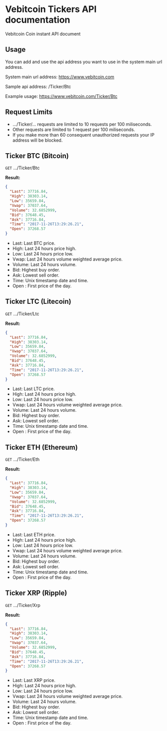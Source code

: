 # Vebitcoin Tickers API documentation

Vebitcoin Coin instant API document

## Usage

You can add and use the api address you want to use in the system main url address.

System main url address: https://www.vebitcoin.com

Sample api address: /Ticker/Btc

Example usage: https://www.vebitcoin.com/Ticker/Btc

## Request Limits

* .../Ticker/... requests are limited to 10 requests per 100 miliseconds.
* Other requests are limited to 1 request per 100 miliseconds.
* If you make more than 60 consequent unauthorized requests your IP address will be blocked.


## Ticker BTC (Bitcoin)

<code>GET</code> .../Ticker/Btc

**Result:**

```json
{
  "Last": 37716.84,
  "High": 38303.14,
  "Low": 35659.84,
  "Vwap": 37037.64,
  "Volume": 32.6852999,
  "Bid": 37648.45,
  "Ask": 37716.84,
  "Time": "2017-11-26T13:29:26.21",
  "Open": 37268.57
}
```
* Last: Last BTC price.
* High: Last 24 hours price high.
* Low: Last 24 hours price low.
* Vwap: Last 24 hours volume weighted average price.
* Volume: Last 24 hours volume.
* Bid: Highest buy order.
* Ask: Lowest sell order.
* Time: Unix timestamp date and time.
* Open : First price of the day.

## Ticker LTC (Litecoin)

<code>GET</code> .../Ticker/Ltc

**Result:**

```json
{
  "Last": 37716.84,
  "High": 38303.14,
  "Low": 35659.84,
  "Vwap": 37037.64,
  "Volume": 32.6852999,
  "Bid": 37648.45,
  "Ask": 37716.84,
  "Time": "2017-11-26T13:29:26.21",
  "Open": 37268.57
}
```
* Last: Last LTC price.
* High: Last 24 hours price high.
* Low: Last 24 hours price low.
* Vwap: Last 24 hours volume weighted average price.
* Volume: Last 24 hours volume.
* Bid: Highest buy order.
* Ask: Lowest sell order.
* Time: Unix timestamp date and time.
* Open : First price of the day.

## Ticker ETH (Ethereum)

<code>GET</code> .../Ticker/Eth

**Result:**

```json
{
  "Last": 37716.84,
  "High": 38303.14,
  "Low": 35659.84,
  "Vwap": 37037.64,
  "Volume": 32.6852999,
  "Bid": 37648.45,
  "Ask": 37716.84,
  "Time": "2017-11-26T13:29:26.21",
  "Open": 37268.57
}
```
* Last: Last ETH price.
* High: Last 24 hours price high.
* Low: Last 24 hours price low.
* Vwap: Last 24 hours volume weighted average price.
* Volume: Last 24 hours volume.
* Bid: Highest buy order.
* Ask: Lowest sell order.
* Time: Unix timestamp date and time.
* Open : First price of the day.

## Ticker XRP (Ripple)

<code>GET</code> .../Ticker/Xrp

**Result:**

```json
{
  "Last": 37716.84,
  "High": 38303.14,
  "Low": 35659.84,
  "Vwap": 37037.64,
  "Volume": 32.6852999,
  "Bid": 37648.45,
  "Ask": 37716.84,
  "Time": "2017-11-26T13:29:26.21",
  "Open": 37268.57
}
```
* Last: Last XRP price.
* High: Last 24 hours price high.
* Low: Last 24 hours price low.
* Vwap: Last 24 hours volume weighted average price.
* Volume: Last 24 hours volume.
* Bid: Highest buy order.
* Ask: Lowest sell order.
* Time: Unix timestamp date and time.
* Open : First price of the day.

